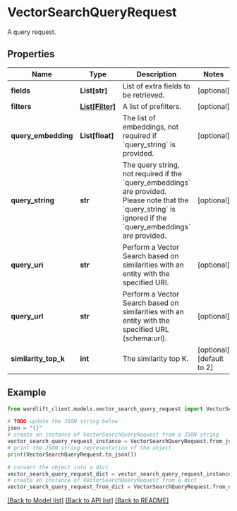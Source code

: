 # VectorSearchQueryRequest

A query request.

## Properties

Name | Type | Description | Notes
------------ | ------------- | ------------- | -------------
**fields** | **List[str]** | List of extra fields to be retrieved. | [optional] 
**filters** | [**List[Filter]**](Filter.md) | A list of prefilters. | [optional] 
**query_embedding** | **List[float]** | The list of embeddings, not required if &#x60;query_string&#x60; is provided. | [optional] 
**query_string** | **str** | The query string, not required if the &#x60;query_embeddings&#x60; are provided. Please note that the &#x60;query_string&#x60; is ignored if the &#x60;query_embeddings&#x60; are provided. | [optional] 
**query_uri** | **str** | Perform a Vector Search based on similarities with an entity with the specified URI. | [optional] 
**query_url** | **str** | Perform a Vector Search based on similarities with an entity with the specified URL (schema:url). | [optional] 
**similarity_top_k** | **int** | The similarity top K. | [optional] [default to 2]

## Example

```python
from wordlift_client.models.vector_search_query_request import VectorSearchQueryRequest

# TODO update the JSON string below
json = "{}"
# create an instance of VectorSearchQueryRequest from a JSON string
vector_search_query_request_instance = VectorSearchQueryRequest.from_json(json)
# print the JSON string representation of the object
print(VectorSearchQueryRequest.to_json())

# convert the object into a dict
vector_search_query_request_dict = vector_search_query_request_instance.to_dict()
# create an instance of VectorSearchQueryRequest from a dict
vector_search_query_request_from_dict = VectorSearchQueryRequest.from_dict(vector_search_query_request_dict)
```
[[Back to Model list]](../README.md#documentation-for-models) [[Back to API list]](../README.md#documentation-for-api-endpoints) [[Back to README]](../README.md)


